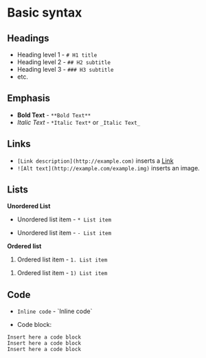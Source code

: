 
# Basic syntax

## Headings

* Heading level 1 - `# H1 title`
* Heading level 2 - `## H2 subtitle`
* Heading level 3 - `### H3 subtitle`
* etc.

## Emphasis

* **Bold Text** - `**Bold Text**`
* _Italic Text_ - `*Italic Text*` or `_Italic Text_`

## Links

* `[Link description](http://example.com)` inserts a [Link](http://example.com)
* `![Alt text](http://example.com/example.img)` inserts an image.

## Lists

**Unordered List**
* Unordered list item - `* List item`
- Unordered list item - `- List item`

**Ordered list**
1. Ordered list item - `1. List item`
1) Ordered list item - `1) List item`

## Code

* `Inline code` - \`Inline code\`


* Code block:
```
Insert here a code block
Insert here a code block
Insert here a code block
```
